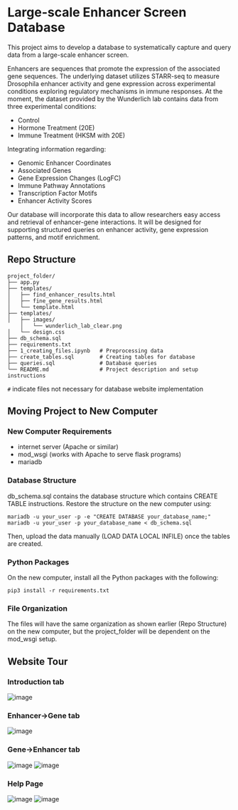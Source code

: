 # Large-scale Enhancer Screen Database

This project aims to develop a database to systematically capture and query data from a large-scale enhancer screen.   

Enhancers are sequences that promote the expression of the associated gene sequences. The underlying dataset utilizes STARR-seq to measure Drosophila enhancer activity and gene expression across experimental conditions exploring regulatory mechanisms in immune responses. At the moment, the dataset provided by the Wunderlich lab contains data from three experimental conditions:  
- Control
- Hormone Treatment (20E)
- Immune Treatment (HKSM with 20E)
  
Integrating information regarding: 
- Genomic Enhancer Coordinates
- Associated Genes
- Gene Expression Changes (LogFC)
- Immune Pathway Annotations
- Transcription Factor Motifs
- Enhancer Activity Scores
  
Our database will incorporate this data to allow researchers easy access and retrieval of enhancer-gene interactions. It will be designed for supporting structured queries on enhancer activity, gene expression patterns, and motif enrichment.  

## Repo Structure

```
project_folder/
├── app.py
├── templates/
│   ├── find_enhancer_results.html
│   ├── fine_gene_results.html
│   └── template.html
├── templates/
│   ├── images/
    │   └── wunderlich_lab_clear.png
│   └── design.css
├── db_schema.sql
├── requirements.txt
├── 1_creating_files.ipynb   # Preprocessing data
├── create_tables.sql        # Creating tables for database
├── queries.sql              # Database queries
└── README.md                # Project description and setup instructions
```
```#``` indicate files not necessary for database website implementation

## Moving Project to New Computer
### New Computer Requirements
- internet server (Apache or similar)
- mod_wsgi (works with Apache to serve flask programs)
- mariadb

### Database Structure
db_schema.sql contains the database structure which contains CREATE TABLE instructions. Restore the structure on the new computer using:
```
mariadb -u your_user -p -e "CREATE DATABASE your_database_name;"
mariadb -u your_user -p your_database_name < db_schema.sql
```
Then, upload the data manually (LOAD DATA LOCAL INFILE) once the tables are created.

### Python Packages
On the new computer, install all the Python packages with the following:
```
pip3 install -r requirements.txt
```

### File Organization
The files will have the same organization as shown earlier (Repo Structure) on the new computer, but the project_folder will be dependent on
the mod_wsgi setup.

## Website Tour
### Introduction tab
![image](https://github.com/user-attachments/assets/28ec5be2-a0a7-4287-b354-9b02c9a56898)
### Enhancer→Gene tab
![image](https://github.com/user-attachments/assets/bde351e7-e686-4433-9ae9-dac4b1a35270)
### Gene→Enhancer tab
![image](https://github.com/user-attachments/assets/6b65a835-fc1a-4b1e-b40a-686bb5021f26)
![image](https://github.com/user-attachments/assets/b1bccfbd-f94f-480b-8f28-1528bcc13cf4)
### Help Page
![image](https://github.com/user-attachments/assets/a451fdbb-7b68-48ad-8714-87050f4603d3)
![image](https://github.com/user-attachments/assets/f9d1d473-31e1-4881-8288-45e4ebbb2103)

